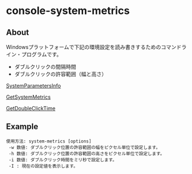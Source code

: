 # console-system-metrics

About
---
Windowsプラットフォームで下記の環境設定を読み書きするためのコマンドライン・プログラムです。

* ダブルクリックの間隔時間
* ダブルクリックの許容範囲（幅と高さ）

[SystemParametersInfo](https://msdn.microsoft.com/ja-jp/library/cc429946.aspx)

[GetSystemMetrics](https://msdn.microsoft.com/ja-jp/library/cc429812.aspx)

[GetDoubleClickTime](https://msdn.microsoft.com/ja-jp/library/cc364628.aspx)

Example
---
```
使用方法: system-metrics [options]
 -w 数値: ダブルクリック位置の許容範囲の幅をピクセル単位で設定します。
 -h 数値: ダブルクリック位置の許容範囲の高さをピクセル単位で設定します。
 -i 数値: ダブルクリック時間をミリ秒で設定します。
 -I : 現在の設定値を表示します。
 ```
